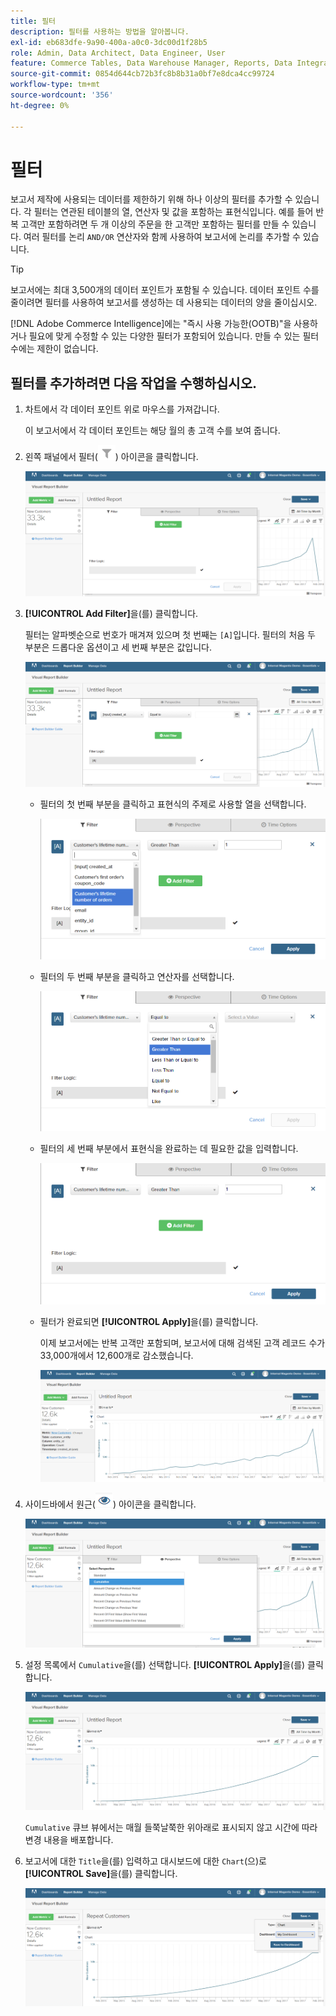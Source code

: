 ```yaml
---
title: 필터
description: 필터를 사용하는 방법을 알아봅니다.
exl-id: eb683dfe-9a90-400a-a0c0-3dc00d1f28b5
role: Admin, Data Architect, Data Engineer, User
feature: Commerce Tables, Data Warehouse Manager, Reports, Data Integration
source-git-commit: 0854d644cb72b3fc8b8b31a0bf7e8dca4cc99724
workflow-type: tm+mt
source-wordcount: '356'
ht-degree: 0%

---
```


# 필터

보고서 제작에 사용되는 데이터를 제한하기 위해 하나 이상의 필터를 추가할 수 있습니다. 각 필터는 연관된 테이블의 열, 연산자 및 값을 포함하는 표현식입니다. 예를 들어 반복 고객만 포함하려면 두 개 이상의 주문을 한 고객만 포함하는 필터를 만들 수 있습니다. 여러 필터를 논리 `AND/OR` 연산자와 함께 사용하여 보고서에 논리를 추가할 수 있습니다.

>[!TIP]
>
>보고서에는 최대 3,500개의 데이터 포인트가 포함될 수 있습니다. 데이터 포인트 수를 줄이려면 필터를 사용하여 보고서를 생성하는 데 사용되는 데이터의 양을 줄이십시오.

[!DNL Adobe Commerce Intelligence]에는 &quot;즉시 사용 가능한(OOTB)&quot;을 사용하거나 필요에 맞게 수정할 수 있는 다양한 필터가 포함되어 있습니다. 만들 수 있는 필터 수에는 제한이 없습니다.

## 필터를 추가하려면 다음 작업을 수행하십시오.

1. 차트에서 각 데이터 포인트 위로 마우스를 가져갑니다.

   이 보고서에서 각 데이터 포인트는 해당 월의 총 고객 수를 보여 줍니다.

1. 왼쪽 패널에서 필터(![](../../assets/magento-bi-btn-filter.png)) 아이콘을 클릭합니다.

   ![필터 추가](../../assets/magento-bi-report-builder-filter-add.png)

1. **[!UICONTROL Add Filter]**&#x200B;을(를) 클릭합니다.

   필터는 알파벳순으로 번호가 매겨져 있으며 첫 번째는 `[A]`입니다. 필터의 처음 두 부분은 드롭다운 옵션이고 세 번째 부분은 값입니다.

   ![](../../assets/magento-bi-report-builder-filter-add-a.png)

   * 필터의 첫 번째 부분을 클릭하고 표현식의 주제로 사용할 열을 선택합니다.

     ![필터의 첫 번째 부분 선택](../../assets/magento-bi-report-builder-filter-part1.png)

   * 필터의 두 번째 부분을 클릭하고 연산자를 선택합니다.

     ![연산자 선택](../../assets/magento-bi-report-builder-filter-part2.png)

   * 필터의 세 번째 부분에서 표현식을 완료하는 데 필요한 값을 입력합니다.

     ![값 입력](../../assets/magento-bi-report-builder-filter-part3.png)

   * 필터가 완료되면 **[!UICONTROL Apply]**&#x200B;을(를) 클릭합니다.

     이제 보고서에는 반복 고객만 포함되며, 보고서에 대해 검색된 고객 레코드 수가 33,000개에서 12,600개로 감소했습니다.

     ![필터링된 보고서](../../assets/magento-bi-report-builder-filter-report.png)<!--{: .zoom}-->

1. 사이드바에서 원근(![원근 아이콘](../../assets/magento-bi-btn-perspective.png)) 아이콘을 클릭합니다.

   ![관점](../../assets/magento-bi-report-builder-filter-perspective.png)<!--{: .zoom}-->

1. 설정 목록에서 `Cumulative`을(를) 선택합니다. **[!UICONTROL Apply]**&#x200B;을(를) 클릭합니다.

   ![누적 관점](../../assets/magento-bi-report-builder-filter-perspective-cumulative.png)

   `Cumulative` 큐브 뷰에서는 매월 들쭉날쭉한 위아래로 표시되지 않고 시간에 따라 변경 내용을 배포합니다.

1. 보고서에 대한 `Title`을(를) 입력하고 대시보드에 대한 `Chart`(으)로 **[!UICONTROL Save]**&#x200B;을(를) 클릭합니다.

   ![대시보드에 저장](../../assets/magento-bi-report-builder-filter-perspective-cumulative-save.png)
